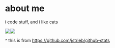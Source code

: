 # about me
i code stuff, and i like cats

![](https://raw.githubusercontent.com/AstralPY/github-stats/master/generated/overview.svg#gh-dark-mode-only)![](https://raw.githubusercontent.com/AstralPY/github-stats/master/generated/languages.svg#gh-dark-mode-only)

^ this is from https://github.com/jstrieb/github-stats

